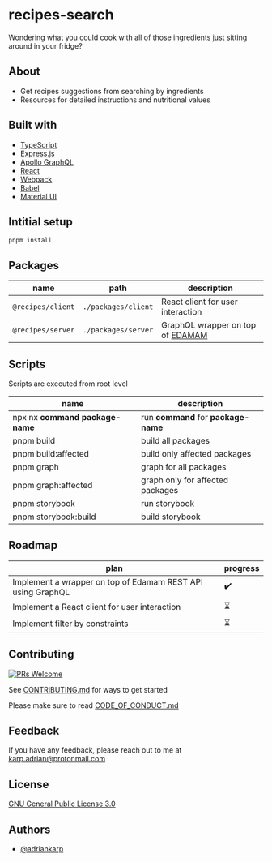 # recipes-search

Wondering what you could cook with all of those ingredients just sitting around in your fridge?

## About

- Get recipes suggestions from searching by ingredients
- Resources for detailed instructions and nutritional values

## Built with

- [TypeScript](https://www.typescriptlang.org/)
- [Express.js](https://expressjs.com/)
- [Apollo GraphQL](https://www.apollographql.com/)
- [React](https://reactjs.org/)
- [Webpack](https://webpack.js.org/)
- [Babel](https://babeljs.io/)
- [Material UI](https://mui.com/)

## Intitial setup

```
pnpm install
```

## Packages

| name              | path                | description                                                       |
| ----------------- | ------------------- | ----------------------------------------------------------------- |
| `@recipes/client` | `./packages/client` | React client for user interaction                                 |
| `@recipes/server` | `./packages/server` | GraphQL wrapper on top of [EDAMAM](https://developer.edamam.com/) |

## Scripts

Scripts are executed from root level

| name                                | description                          |
| ----------------------------------- | ------------------------------------ |
| npx nx **command** **package-name** | run **command** for **package-name** |
| pnpm build                          | build all packages                   |
| pnpm build:affected                 | build only affected packages         |
| pnpm graph                          | graph for all packages               |
| pnpm graph:affected                 | graph only for affected packages     |
| pnpm storybook                      | run storybook                        |
| pnpm storybook:build                | build storybook                      |

## Roadmap

| plan                                                        | progress |
| ----------------------------------------------------------- | -------- |
| Implement a wrapper on top of Edamam REST API using GraphQL | ✔️       |
| Implement a React client for user interaction               | ⌛       |
| Implement filter by constraints                             | ⌛       |

## Contributing

[![PRs Welcome](https://img.shields.io/badge/PRs-welcome-brightgreen.svg?style=flat-square)](http://makeapullrequest.com)

See [CONTRIBUTING.md](./CONTRIBUTING.md) for ways to get started

Please make sure to read [CODE_OF_CONDUCT.md](./CODE_OF_CONDUCT.md)

## Feedback

If you have any feedback, please reach out to me at karp.adrian@protonmail.com

## License

[GNU General Public License 3.0](https://www.gnu.org/licenses/gpl-3.0.html)

## Authors

- [@adriankarp](https://www.github.com/adriankarp)
